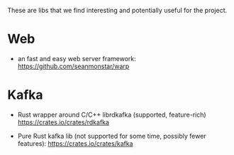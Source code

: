 These are libs that we find interesting and potentially useful for the project.

# Web
- an fast and easy web server framework:
https://github.com/seanmonstar/warp

# Kafka
- Rust wrapper around C/C++ librdkafka (supported, feature-rich)
https://crates.io/crates/rdkafka

- Pure Rust kafka lib (not supported for some time, possibly fewer features):
https://crates.io/crates/kafka

